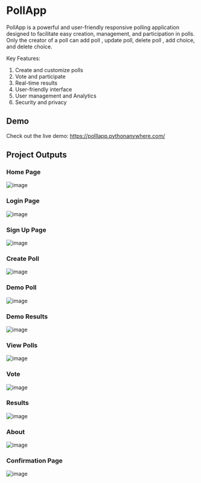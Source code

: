 # PollApp
PollApp is a powerful and user-friendly responsive polling application designed to facilitate easy creation, management, and participation in polls. Only the creator of a poll can add poll , update poll, delete poll , add choice,  and delete choice.

Key Features:
1) Create and customize polls
2) Vote and participate
3) Real-time results
4) User-friendly interface
5) User management and Analytics
6) Security and privacy

## Demo
Check out the live demo: https://polllapp.pythonanywhere.com/

## Project Outputs

### Home Page
![image](https://github.com/pranavambadkar/PollApp/assets/125912673/51b2fb81-d7c4-464e-a486-94f14e7b203e)

### Login Page
![image](https://github.com/pranavambadkar/PollApp/assets/125912673/ad59e5ec-f5ef-4913-bc9c-4360a394f291)

### Sign Up Page
![image](https://github.com/pranavambadkar/PollApp/assets/125912673/1732e8c1-fe02-44f1-b33b-9ad7ca6db7d4)

### Create Poll
![image](https://github.com/pranavambadkar/PollApp/assets/125912673/536ed76c-d768-490f-a726-024c1ba10ece)

### Demo Poll
![image](https://github.com/pranavambadkar/PollApp/assets/125912673/9117a14a-119c-4b21-9ff7-35253909e0fc)

### Demo Results
![image](https://github.com/pranavambadkar/PollApp/assets/125912673/9b6ee2a2-4497-4435-9e18-353776ee5dd7)

### View Polls
![image](https://github.com/pranavambadkar/PollApp/assets/125912673/83794719-ad52-4f88-8cbe-881221e9f1e7)

### Vote
![image](https://github.com/pranavambadkar/PollApp/assets/125912673/120af464-e081-481f-bb15-ee15e1ce522f)

### Results
![image](https://github.com/pranavambadkar/PollApp/assets/125912673/bf7ba7b6-98e7-4ac7-942b-43d4abe09d05)

### About
![image](https://github.com/pranavambadkar/PollApp/assets/125912673/7a89626f-6be3-4959-a61f-32f4cdf0e064)

### Confirmation Page
![image](https://github.com/pranavambadkar/PollApp/assets/125912673/03c3c821-1352-40be-a62d-b095dc7e3fcd)
